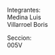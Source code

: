 Integrantes: <br>
            Medina Luis <br>
            Villarroel Boris <br>

Seccion:    
            005V

